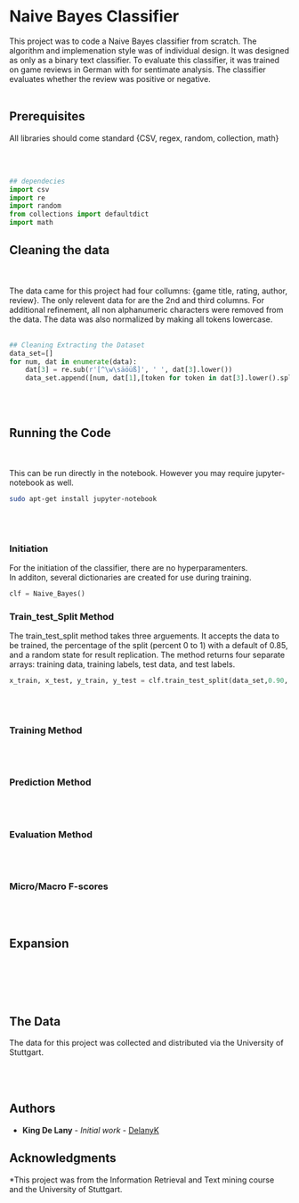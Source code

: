 # Naive Bayes Classifier

This project was to code a Naive Bayes classifier from scratch. The algorithm and implemenation style was of individual design. It was designed as only as a binary text classifier.  To evaluate this classifier, it was trained on game reviews in German with for sentimate analysis. The classifier evaluates whether the review was positive or negative.
<br/>
<br/>

## Prerequisites
All libraries should come standard
{CSV, regex, random, collection, math}

<br/>
<br/>

```python
## dependecies
import csv
import re
import random
from collections import defaultdict
import math

```


## Cleaning the data
<br/>
<br/>
The data came for this project had four collumns: {game title, rating, author, review}.
The only relevent data for are the 2nd and third columns. For additional refinement, all non alphanumeric characters were removed from the data. The data was also normalized by making all tokens lowercase.

<br/>
<br/>

```python
## Cleaning Extracting the Dataset
data_set=[]
for num, dat in enumerate(data):
    dat[3] = re.sub(r'[^\w\säöüß]', ' ', dat[3].lower())
    data_set.append([num, dat[1],[token for token in dat[3].lower().split()]])

```

<br/>
<br/>

## Running the Code
<br/>
<br/>
This can be run directly in the notebook.
However you may require jupyter-notebook as well.


```bash
sudo apt-get install jupyter-notebook
```
<br/>
<br/>

### Initiation

For the initiation of the classifier, there are no hyperparamenters.  
In additon, several dictionaries are created for use during training.

```python
clf = Naive_Bayes()
```

### Train_test_Split Method
The train_test_split method takes three arguements. It accepts the data to be trained, the percentage of the split (percent 0 to 1) with a default of 0.85, and a random state for result replication. The method returns four separate arrays: training data, training labels, test data, and test labels.

```python
x_train, x_test, y_train, y_test = clf.train_test_split(data_set,0.90, random_state=42)
```

<br/>
<br/>

### Training Method



<br/>
<br/>

### Prediction Method




<br/>
<br/>

### Evaluation Method



<br/>
<br/>

### Micro/Macro F-scores




<br/>
<br/>

## Expansion
<br/>
<br/>

<br/>
<br/>

## The Data

The data for this project was collected and distributed via the University of Stuttgart.
<br/>
<br/>
<br/>
<br/>

## Authors


* **King De Lany** - *Initial work* - [DelanyK](https://github.com/DelanyK)



## Acknowledgments

*This project was from the Information Retrieval and Text mining course and the University of Stuttgart. 
